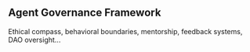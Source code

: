 ## Agent Governance Framework
Ethical compass, behavioral boundaries, mentorship, feedback systems, DAO oversight...